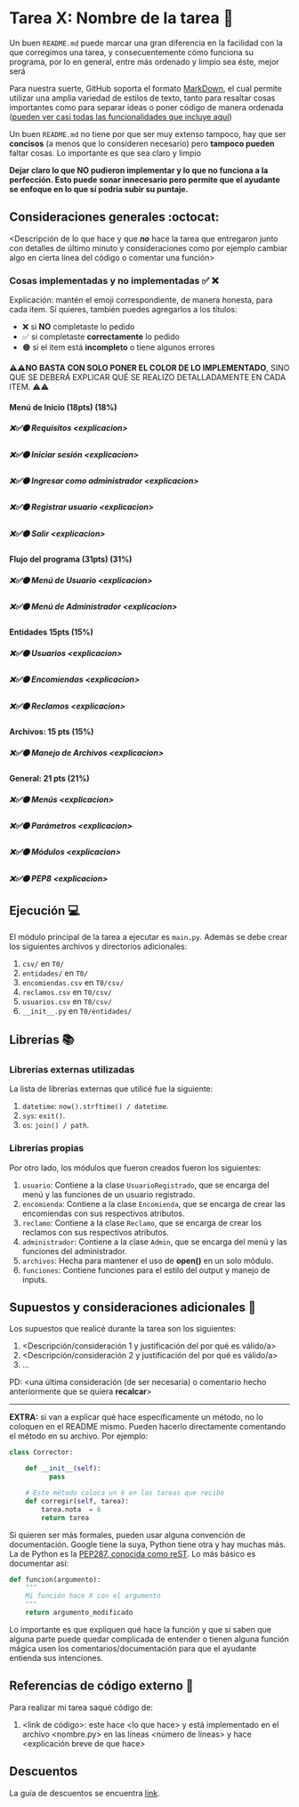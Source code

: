 # Tarea X: Nombre de la tarea :school_satchel:


Un buen ```README.md``` puede marcar una gran diferencia en la facilidad con la que corregimos una tarea, y consecuentemente cómo funciona su programa, por lo en general, entre más ordenado y limpio sea éste, mejor será 

Para nuestra suerte, GitHub soporta el formato [MarkDown](https://es.wikipedia.org/wiki/Markdown), el cual permite utilizar una amplia variedad de estilos de texto, tanto para resaltar cosas importantes como para separar ideas o poner código de manera ordenada ([pueden ver casi todas las funcionalidades que incluye aquí](https://github.com/adam-p/markdown-here/wiki/Markdown-Cheatsheet))

Un buen ```README.md``` no tiene por que ser muy extenso tampoco, hay que ser **concisos** (a menos que lo consideren necesario) pero **tampoco pueden** faltar cosas. Lo importante es que sea claro y limpio 

**Dejar claro lo que NO pudieron implementar y lo que no funciona a la perfección. Esto puede sonar innecesario pero permite que el ayudante se enfoque en lo que sí podría subir su puntaje.**

## Consideraciones generales :octocat:

<Descripción de lo que hace y que **_no_** hace la tarea que entregaron junto
con detalles de último minuto y consideraciones como por ejemplo cambiar algo
en cierta línea del código o comentar una función>

### Cosas implementadas y no implementadas :white_check_mark: :x:

Explicación: mantén el emoji correspondiente, de manera honesta, para cada item. Si quieres, también puedes agregarlos a los títulos:
- ❌ si **NO** completaste lo pedido
- ✅ si completaste **correctamente** lo pedido
- 🟠 si el item está **incompleto** o tiene algunos errores

**⚠️⚠️NO BASTA CON SOLO PONER EL COLOR DE LO IMPLEMENTADO**,
SINO QUE SE DEBERÁ EXPLICAR QUÉ SE REALIZO DETALLADAMENTE EN CADA ITEM.
⚠️⚠️
#### Menú de Inicio (18pts) (18%)
##### ❌✅🟠 Requisitos <explicacion\>
##### ❌✅🟠 Iniciar sesión <explicacion\>
##### ❌✅🟠 Ingresar como administrador <explicacion\>
##### ❌✅🟠 Registrar usuario <explicacion\>
##### ❌✅🟠 Salir <explicacion\>
#### Flujo del programa (31pts) (31%) 
##### ❌✅🟠 Menú de Usuario <explicacion\>
##### ❌✅🟠 Menú de Administrador <explicacion\>
#### Entidades 15pts (15%)
##### ❌✅🟠 Usuarios <explicacion\>
##### ❌✅🟠 Encomiendas <explicacion\>
##### ❌✅🟠 Reclamos <explicacion\>
#### Archivos: 15 pts (15%)
##### ❌✅🟠 Manejo de Archivos <explicacion\>
#### General: 21 pts (21%)
##### ❌✅🟠 Menús <explicacion\>
##### ❌✅🟠 Parámetros <explicacion\>
##### ❌✅🟠 Módulos <explicacion\>
##### ❌✅🟠 PEP8 <explicacion\>
## Ejecución :computer:
El módulo principal de la tarea a ejecutar es  ```main.py```. Además se debe crear los siguientes archivos y directorios adicionales:
1. ```csv/``` en ```T0/```
2. ```entidades/``` en ```T0/```
3. ```encomiendas.csv``` en ```T0/csv/```
4. ```reclamos.csv``` en ```T0/csv/```
5. ```usuarios.csv``` en ```T0/csv/```
6. ```__init__.py``` en ```T0/entidades/```


## Librerías :books:
### Librerías externas utilizadas
La lista de librerías externas que utilicé fue la siguiente:

1. ```datetime```: ```now().strftime() / datetime```.
2. ```sys```: ```exit()```.
3. ```os```: ```join() / path```.

### Librerías propias
Por otro lado, los módulos que fueron creados fueron los siguientes:

1. ```usuario```: Contiene a la clase ```UsuarioRegistrado```, que se encarga del menú y las funciones de un usuario registrado.
2. ```encomienda```: Contiene a la clase ```Encomienda```, que se encarga de crear las encomiendas con sus respectivos atributos.
3. ```reclamo```: Contiene a la clase ```Reclamo```, que se encarga de crear los reclamos con sus respectivos atributos.
4. ```administrador```: Contiene a la clase ```Admin```, que se encarga del menú y las funciones del administrador.
2. ```archivos```: Hecha para mantener el uso de **open()** en un solo módulo.
3. ```funciones```: Contiene funciones para el estilo del output y manejo de inputs.

## Supuestos y consideraciones adicionales :thinking:
Los supuestos que realicé durante la tarea son los siguientes:

1. <Descripción/consideración 1 y justificación del por qué es válido/a> 
2. <Descripción/consideración 2 y justificación del por qué es válido/a>
3. ...

PD: <una última consideración (de ser necesaria) o comentario hecho anteriormente que se quiera **recalcar**>


-------



**EXTRA:** si van a explicar qué hace específicamente un método, no lo coloquen en el README mismo. Pueden hacerlo directamente comentando el método en su archivo. Por ejemplo:

```python
class Corrector:

    def __init__(self):
          pass

    # Este método coloca un 6 en las tareas que recibe
    def corregir(self, tarea):
        tarea.nota  = 6
        return tarea
```

Si quieren ser más formales, pueden usar alguna convención de documentación. Google tiene la suya, Python tiene otra y hay muchas más. La de Python es la [PEP287, conocida como reST](https://www.python.org/dev/peps/pep-0287/). Lo más básico es documentar así:

```python
def funcion(argumento):
    """
    Mi función hace X con el argumento
    """
    return argumento_modificado
```
Lo importante es que expliquen qué hace la función y que si saben que alguna parte puede quedar complicada de entender o tienen alguna función mágica usen los comentarios/documentación para que el ayudante entienda sus intenciones.

## Referencias de código externo :book:

Para realizar mi tarea saqué código de:
1. \<link de código>: este hace \<lo que hace> y está implementado en el archivo <nombre.py> en las líneas <número de líneas> y hace <explicación breve de que hace>



## Descuentos
La guía de descuentos se encuentra [link](https://github.com/IIC2233/syllabus/blob/main/Tareas/Descuentos.md).
